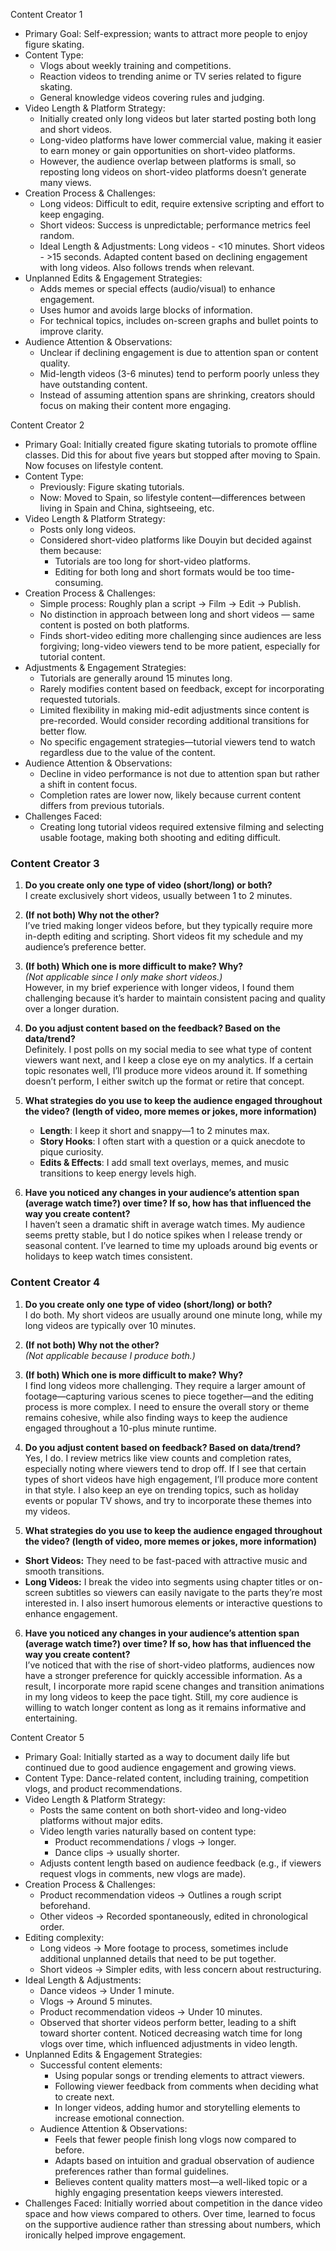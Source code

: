 Content Creator 1
- Primary Goal: Self-expression; wants to attract more people to enjoy figure skating.
- Content Type:
  - Vlogs about weekly training and competitions.
  - Reaction videos to trending anime or TV series related to figure skating.
  - General knowledge videos covering rules and judging.
- Video Length & Platform Strategy:
  - Initially created only long videos but later started posting both long and short videos.
  - Long-video platforms have lower commercial value, making it easier to earn money or gain opportunities on short-video platforms.
  - However, the audience overlap between platforms is small, so reposting long videos on short-video platforms doesn’t generate many views.
- Creation Process & Challenges:
  - Long videos: Difficult to edit, require extensive scripting and effort to keep engaging.
  - Short videos: Success is unpredictable; performance metrics feel random.
  - Ideal Length & Adjustments: Long videos - <10 minutes. Short videos - >15 seconds. Adapted content based on declining engagement with long videos. Also follows trends when relevant.
- Unplanned Edits & Engagement Strategies:
  - Adds memes or special effects (audio/visual) to enhance engagement.
  - Uses humor and avoids large blocks of information.
  - For technical topics, includes on-screen graphs and bullet points to improve clarity.
- Audience Attention & Observations:
  - Unclear if declining engagement is due to attention span or content quality.
  - Mid-length videos (3-6 minutes) tend to perform poorly unless they have outstanding content.
  - Instead of assuming attention spans are shrinking, creators should focus on making their content more engaging.


Content Creator 2
- Primary Goal: Initially created figure skating tutorials to promote offline classes. Did this for about five years but stopped after moving to Spain. Now focuses on lifestyle content.
- Content Type:
  - Previously: Figure skating tutorials.
  - Now: Moved to Spain, so lifestyle content—differences between living in Spain and China, sightseeing, etc.
- Video Length & Platform Strategy:
    - Posts only long videos.
    - Considered short-video platforms like Douyin but decided against them because:
      - Tutorials are too long for short-video platforms.
      - Editing for both long and short formats would be too time-consuming.
- Creation Process & Challenges:
  - Simple process: Roughly plan a script → Film → Edit → Publish.
  - No distinction in approach between long and short videos — same content is posted on both platforms.
  - Finds short-video editing more challenging since audiences are less forgiving; long-video viewers tend to be more patient, especially for tutorial content.
- Adjustments & Engagement Strategies:
  - Tutorials are generally around 15 minutes long.
  - Rarely modifies content based on feedback, except for incorporating requested tutorials.
  - Limited flexibility in making mid-edit adjustments since content is pre-recorded. Would consider recording additional transitions for better flow.
  - No specific engagement strategies—tutorial viewers tend to watch regardless due to the value of the content.
- Audience Attention & Observations:
  - Decline in video performance is not due to attention span but rather a shift in content focus.
  - Completion rates are lower now, likely because current content differs from previous tutorials.
- Challenges Faced:
  - Creating long tutorial videos required extensive filming and selecting usable footage, making both shooting and editing difficult.


### **Content Creator 3**

1. **Do you create only one type of video (short/long) or both?**  
   I create exclusively short videos, usually between 1 to 2 minutes.

2. **(If not both) Why not the other?**  
   I’ve tried making longer videos before, but they typically require more in-depth editing and scripting. Short videos fit my schedule and my audience’s preference better.

3. **(If both) Which one is more difficult to make? Why?**  
   *(Not applicable since I only make short videos.)*  
   However, in my brief experience with longer videos, I found them challenging because it’s harder to maintain consistent pacing and quality over a longer duration.

4. **Do you adjust content based on the feedback? Based on the data/trend?**  
   Definitely. I post polls on my social media to see what type of content viewers want next, and I keep a close eye on my analytics. If a certain topic resonates well, I’ll produce more videos around it. If something doesn’t perform, I either switch up the format or retire that concept.

5. **What strategies do you use to keep the audience engaged throughout the video? (length of video, more memes or jokes, more information)**  
   - **Length**: I keep it short and snappy—1 to 2 minutes max.  
   - **Story Hooks**: I often start with a question or a quick anecdote to pique curiosity.  
   - **Edits & Effects**: I add small text overlays, memes, and music transitions to keep energy levels high.

6. **Have you noticed any changes in your audience’s attention span (average watch time?) over time? If so, how has that influenced the way you create content?**  
   I haven’t seen a dramatic shift in average watch times. My audience seems pretty stable, but I do notice spikes when I release trendy or seasonal content. I’ve learned to time my uploads around big events or holidays to keep watch times consistent.


### **Content Creator 4**

1. **Do you create only one type of video (short/long) or both?**  
I do both. My short videos are usually around one minute long, while my long videos are typically over 10 minutes.

2. **(If not both) Why not the other?**  
*(Not applicable because I produce both.)*

3. **(If both) Which one is more difficult to make? Why?**  
I find long videos more challenging. They require a larger amount of footage—capturing various scenes to piece together—and the editing process is more complex. I need to ensure the overall story or theme remains cohesive, while also finding ways to keep the audience engaged throughout a 10-plus minute runtime.

4. **Do you adjust content based on feedback? Based on data/trend?**  
Yes, I do. I review metrics like view counts and completion rates, especially noting where viewers tend to drop off. If I see that certain types of short videos have high engagement, I’ll produce more content in that style. I also keep an eye on trending topics, such as holiday events or popular TV shows, and try to incorporate these themes into my videos.

5. **What strategies do you use to keep the audience engaged throughout the video? (length of video, more memes or jokes, more information)**  
- **Short Videos:** They need to be fast-paced with attractive music and smooth transitions.  
- **Long Videos:** I break the video into segments using chapter titles or on-screen subtitles so viewers can easily navigate to the parts they’re most interested in. I also insert humorous elements or interactive questions to enhance engagement.

6. **Have you noticed any changes in your audience’s attention span (average watch time?) over time? If so, how has that influenced the way you create content?**  
I’ve noticed that with the rise of short-video platforms, audiences now have a stronger preference for quickly accessible information. As a result, I incorporate more rapid scene changes and transition animations in my long videos to keep the pace tight. Still, my core audience is willing to watch longer content as long as it remains informative and entertaining.

Content Creator 5
- Primary Goal: Initially started as a way to document daily life but continued due to good audience engagement and growing views.
- Content Type: Dance-related content, including training, competition vlogs, and product recommendations.
- Video Length & Platform Strategy:
  - Posts the same content on both short-video and long-video platforms without major edits.
  - Video length varies naturally based on content type:
      - Product recommendations / vlogs → longer.
      - Dance clips → usually shorter.
  - Adjusts content length based on audience feedback (e.g., if viewers request vlogs in comments, new vlogs are made).
- Creation Process & Challenges:
  - Product recommendation videos → Outlines a rough script beforehand.
  - Other videos → Recorded spontaneously, edited in chronological order.
- Editing complexity:
  - Long videos → More footage to process, sometimes include additional unplanned details that need to be put together.
  - Short videos → Simpler edits, with less concern about restructuring.
- Ideal Length & Adjustments:
  - Dance videos → Under 1 minute.
  - Vlogs → Around 5 minutes.
  - Product recommendation videos → Under 10 minutes.
  - Observed that shorter videos perform better, leading to a shift toward shorter content. Noticed decreasing watch time for long vlogs over time, which influenced adjustments in video length.
- Unplanned Edits & Engagement Strategies:
  - Successful content elements:
    - Using popular songs or trending elements to attract viewers.
    - Following viewer feedback from comments when deciding what to create next.
    - In longer videos, adding humor and storytelling elements to increase emotional connection.
  - Audience Attention & Observations:
    - Feels that fewer people finish long vlogs now compared to before.
    - Adapts based on intuition and gradual observation of audience preferences rather than formal guidelines.
    - Believes content quality matters most—a well-liked topic or a highly engaging presentation keeps viewers interested.
- Challenges Faced: Initially worried about competition in the dance video space and how views compared to others. Over time, learned to focus on the supportive audience rather than stressing about numbers, which ironically helped improve engagement.
